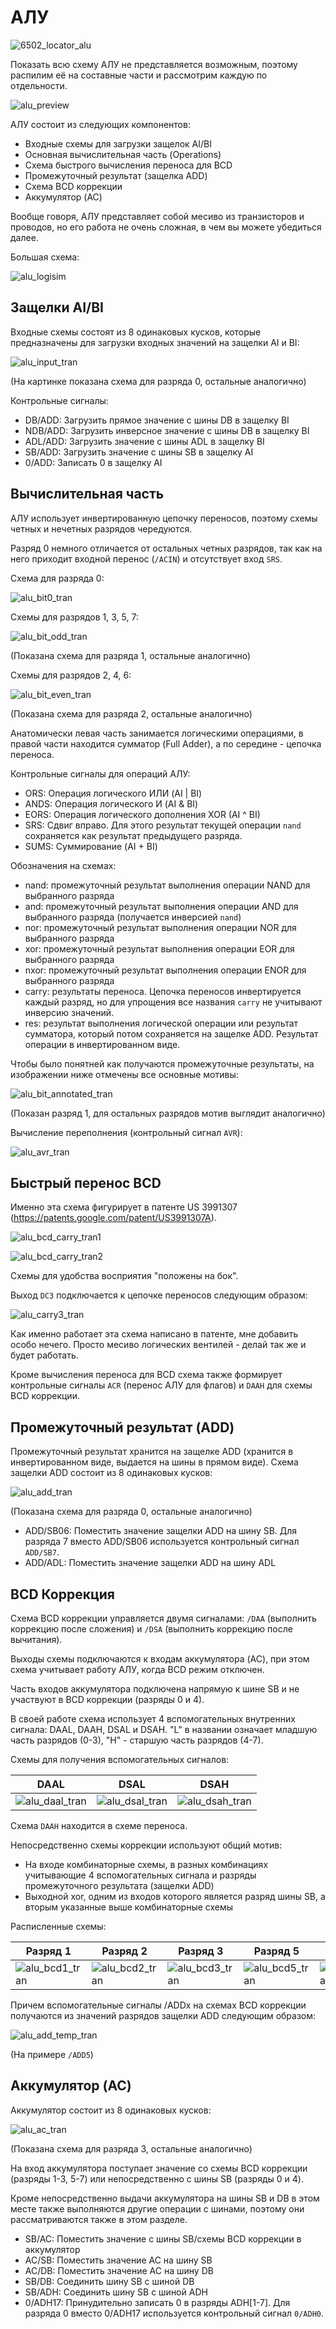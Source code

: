 # АЛУ

![6502_locator_alu](/BreakingNESWiki/imgstore/6502_locator_alu.jpg)

Показать всю схему АЛУ не представляется возможным, поэтому распилим её на составные части и рассмотрим каждую по отдельности.

![alu_preview](/BreakingNESWiki/imgstore/alu_preview.jpg)

АЛУ состоит из следующих компонентов:
- Входные схемы для загрузки защелок AI/BI
- Основная вычислительная часть (Operations)
- Схема быстрого вычисления переноса для BCD 
- Промежуточный результат (защелка ADD)
- Схема BCD коррекции
- Аккумулятор (AC)

Вообще говоря, АЛУ представляет собой месиво из транзисторов и проводов, но его работа не очень сложная, в чем вы можете убедиться далее.

Большая схема:

![alu_logisim](/BreakingNESWiki/imgstore/alu_logisim.jpg)

## Защелки AI/BI

Входные схемы состоят из 8 одинаковых кусков, которые предназначены для загрузки входных значений на защелки AI и BI:

![alu_input_tran](/BreakingNESWiki/imgstore/alu_input_tran.jpg)

(На картинке показана схема для разряда 0, остальные аналогично)

Контрольные сигналы:
- DB/ADD: Загрузить прямое значение с шины DB в защелку BI
- NDB/ADD: Загрузить инверсное значение с шины DB в защелку BI
- ADL/ADD: Загрузить значение с шины ADL в защелку BI
- SB/ADD: Загрузить значение с шины SB в защелку AI
- 0/ADD: Записать 0 в защелку AI

## Вычислительная часть

АЛУ использует инвертированную цепочку переносов, поэтому схемы четных и нечетных разрядов чередуются.

Разряд 0 немного отличается от остальных четных разрядов, так как на него приходит входной перенос (`/ACIN`) и отсутствует вход `SRS`.

Схема для разряда 0:

![alu_bit0_tran](/BreakingNESWiki/imgstore/alu_bit0_tran.jpg)

Схемы для разрядов 1, 3, 5, 7:

![alu_bit_odd_tran](/BreakingNESWiki/imgstore/alu_bit_odd_tran.jpg)

(Показана схема для разряда 1, остальные аналогично)

Схемы для разрядов 2, 4, 6:

![alu_bit_even_tran](/BreakingNESWiki/imgstore/alu_bit_even_tran.jpg)

(Показана схема для разряда 2, остальные аналогично)

Анатомически левая часть занимается логическими операциями, в правой части находится сумматор (Full Adder), а по середине - цепочка переноса.

Контрольные сигналы для операций АЛУ:
- ORS: Операция логического ИЛИ (AI | BI)
- ANDS: Операция логического И (AI & BI)
- EORS: Операция логического дополнения XOR (AI ^ BI)
- SRS: Сдвиг вправо. Для этого результат текущей операции `nand` сохраняется как результат предыдущего разряда.  
- SUMS: Суммирование (AI + BI)

Обозначения на схемах:
- nand: промежуточный результат выполнения операции NAND для выбранного разряда
- and: промежуточный результат выполнения операции AND для выбранного разряда (получается инверсией `nand`)
- nor: промежуточный результат выполнения операции NOR для выбранного разряда
- xor: промежуточный результат выполнения операции EOR для выбранного разряда
- nxor: промежуточный результат выполнения операции ENOR для выбранного разряда
- carry: результаты переноса. Цепочка переносов инвертируется каждый разряд, но для упрощения все названия `carry` не учитывают инверсию значений.
- res: результат выполнения логической операции или результат сумматора, который потом сохраняется на защелке ADD. Результат операции в инвертированном виде.

Чтобы было понятней как получаются промежуточные результаты, на изображении ниже отмечены все основные мотивы:

![alu_bit_annotated_tran](/BreakingNESWiki/imgstore/alu_bit_annotated_tran.jpg)

(Показан разряд 1, для остальных разрядов мотив выглядит аналогично)

Вычисление переполнения (контрольный сигнал `AVR`):

![alu_avr_tran](/BreakingNESWiki/imgstore/alu_avr_tran.jpg)

## Быстрый перенос BCD

Именно эта схема фигурирует в патенте US 3991307 (https://patents.google.com/patent/US3991307A).

![alu_bcd_carry_tran1](/BreakingNESWiki/imgstore/alu_bcd_carry_tran1.jpg)

![alu_bcd_carry_tran2](/BreakingNESWiki/imgstore/alu_bcd_carry_tran2.jpg)

Схемы для удобства восприятия "положены на бок".

Выход `DC3` подключается к цепочке переносов следующим образом:

![alu_carry3_tran](/BreakingNESWiki/imgstore/alu_carry3_tran.jpg)

Как именно работает эта схема написано в патенте, мне добавить особо нечего. Просто месиво логических вентилей - делай так же и будет работать.

Кроме вычисления переноса для BCD схема также формирует контрольные сигналы `ACR` (перенос АЛУ для флагов) и `DAAH` для схемы BCD коррекции.

## Промежуточный результат (ADD)

Промежуточный результат хранится на защелке ADD (хранится в инвертированном виде, выдается на шины в прямом виде). Схема защелки ADD состоит из 8 одинаковых кусков: 

![alu_add_tran](/BreakingNESWiki/imgstore/alu_add_tran.jpg)

(Показана схема для разряда 0, остальные аналогично)

- ADD/SB06: Поместить значение защелки ADD на шину SB. Для разряда 7 вместо ADD/SB06 используется контрольный сигнал `ADD/SB7`.
- ADD/ADL: Поместить значение защелки ADD на шину ADL

## BCD Коррекция

Схема BCD коррекции управляется двумя сигналами: `/DAA` (выполнить коррекцию после сложения) и `/DSA` (выполнить коррекцию после вычитания).

Выходы схемы подключаются к входам аккумулятора (AC), при этом схема учитывает работу АЛУ, когда BCD режим отключен.

Часть входов аккумулятора подключена напрямую к шине SB и не участвуют в BCD коррекции (разряды 0 и 4).

В своей работе схема использует 4 вспомогательных внутренних сигнала: DAAL, DAAH, DSAL и DSAH. "L" в названии означает младшую часть разрядов (0-3), "H" - старшую часть разрядов (4-7).

Схемы для получения вспомогательных сигналов:

|DAAL|DSAL|DSAH|
|---|---|---|
|![alu_daal_tran](/BreakingNESWiki/imgstore/alu_daal_tran.jpg)|![alu_dsal_tran](/BreakingNESWiki/imgstore/alu_dsal_tran.jpg)|![alu_dsah_tran](/BreakingNESWiki/imgstore/alu_dsah_tran.jpg)|

Схема `DAAH` находится в схеме переноса.

Непосредственно схемы коррекции используют общий мотив:
- На входе комбинаторные схемы, в разных комбинациях учитывающие 4 вспомогательных сигнала и разряды промежуточного результата (защелки ADD)
- Выходной xor, одним из входов которого является разряд шины SB, а вторым указанные выше комбинаторные схемы

Расписленные схемы:

|Разряд 1|Разряд 2|Разряд 3|Разряд 5|Разряд 6|Разряд 7|
|---|---|---|---|---|---|
|![alu_bcd1_tran](/BreakingNESWiki/imgstore/alu_bcd1_tran.jpg)|![alu_bcd2_tran](/BreakingNESWiki/imgstore/alu_bcd2_tran.jpg)|![alu_bcd3_tran](/BreakingNESWiki/imgstore/alu_bcd3_tran.jpg)|![alu_bcd5_tran](/BreakingNESWiki/imgstore/alu_bcd5_tran.jpg)|![alu_bcd6_tran](/BreakingNESWiki/imgstore/alu_bcd6_tran.jpg)|![alu_bcd7_tran](/BreakingNESWiki/imgstore/alu_bcd7_tran.jpg)|

Причем вспомогательные сигналы /ADDx на схемах BCD коррекции получаются из значений разрядов защелки ADD следующим образом:

![alu_add_temp_tran](/BreakingNESWiki/imgstore/alu_add_temp_tran.jpg)

(На примере `/ADD5`)

## Аккумулятор (AC)

Аккумулятор состоит из 8 одинаковых кусков:

![alu_ac_tran](/BreakingNESWiki/imgstore/alu_ac_tran.jpg)

(Показана схема для разряда 3, остальные аналогично)

На вход аккумулятора поступает значение со схемы BCD коррекции (разряды 1-3, 5-7) или непосредственно с шины SB (разряды 0 и 4).

Кроме непосредственно выдачи аккумулятора на шины SB и DB в этом месте также выполняются другие операции с шинами, поэтому они рассматриваются также в этом разделе.

- SB/AC: Поместить значение с шины SB/схемы BCD коррекции в аккумулятор
- AC/SB: Поместить значение AC на шину SB
- AC/DB: Поместить значение AC на шину DB
- SB/DB: Соединить шину SB с шиной DB
- SB/ADH: Соединить шину SB с шиной ADH
- 0/ADH17: Принудительно записать 0 в разряды ADH\[1-7\]. Для разряда 0 вместо 0/ADH17 используется контрольный сигнал `0/ADH0`.
